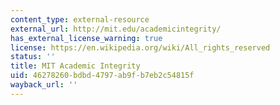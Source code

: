 ```yaml
---
content_type: external-resource
external_url: http://mit.edu/academicintegrity/
has_external_license_warning: true
license: https://en.wikipedia.org/wiki/All_rights_reserved
status: ''
title: MIT Academic Integrity
uid: 46278260-bdbd-4797-ab9f-b7eb2c54815f
wayback_url: ''
---
```

